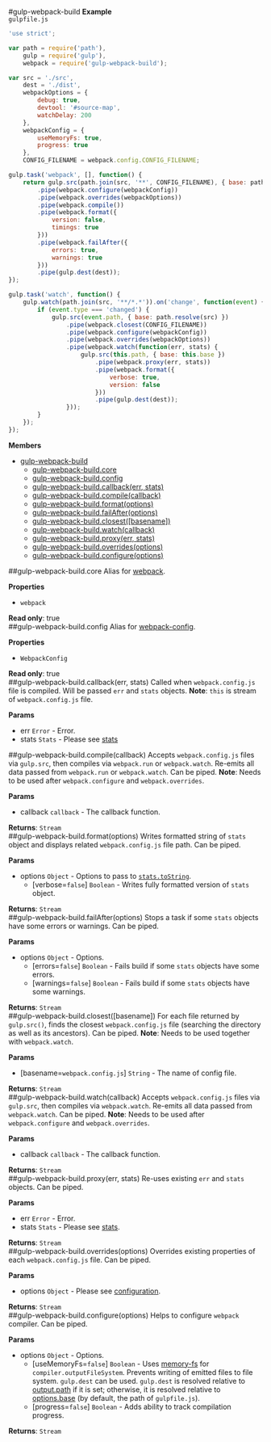<a name="module_gulp-webpack-build"></a>
#gulp-webpack-build
**Example**  
`gulpfile.js`

``` javascript
'use strict';

var path = require('path'),
    gulp = require('gulp'),
    webpack = require('gulp-webpack-build');

var src = './src',
    dest = './dist',
    webpackOptions = {
        debug: true,
        devtool: '#source-map',
        watchDelay: 200
    },
    webpackConfig = {
        useMemoryFs: true,
        progress: true
    },
    CONFIG_FILENAME = webpack.config.CONFIG_FILENAME;

gulp.task('webpack', [], function() {
    return gulp.src(path.join(src, '**', CONFIG_FILENAME), { base: path.resolve(src) })
        .pipe(webpack.configure(webpackConfig))
        .pipe(webpack.overrides(webpackOptions))
        .pipe(webpack.compile())
        .pipe(webpack.format({
            version: false,
            timings: true
        }))
        .pipe(webpack.failAfter({
            errors: true,
            warnings: true
        }))
        .pipe(gulp.dest(dest));
});

gulp.task('watch', function() {
    gulp.watch(path.join(src, '**/*.*')).on('change', function(event) {
        if (event.type === 'changed') {
            gulp.src(event.path, { base: path.resolve(src) })
                .pipe(webpack.closest(CONFIG_FILENAME))
                .pipe(webpack.configure(webpackConfig))
                .pipe(webpack.overrides(webpackOptions))
                .pipe(webpack.watch(function(err, stats) {
                    gulp.src(this.path, { base: this.base })
                        .pipe(webpack.proxy(err, stats))
                        .pipe(webpack.format({
                            verbose: true,
                            version: false
                        }))
                        .pipe(gulp.dest(dest));
                }));
        }
    });
});

```

**Members**

* [gulp-webpack-build](#module_gulp-webpack-build)
  * [gulp-webpack-build.core](#module_gulp-webpack-build.core)
  * [gulp-webpack-build.config](#module_gulp-webpack-build.config)
  * [gulp-webpack-build.callback(err, stats)](#module_gulp-webpack-build.callback)
  * [gulp-webpack-build.compile(callback)](#module_gulp-webpack-build.compile)
  * [gulp-webpack-build.format(options)](#module_gulp-webpack-build.format)
  * [gulp-webpack-build.failAfter(options)](#module_gulp-webpack-build.failAfter)
  * [gulp-webpack-build.closest([basename])](#module_gulp-webpack-build.closest)
  * [gulp-webpack-build.watch(callback)](#module_gulp-webpack-build.watch)
  * [gulp-webpack-build.proxy(err, stats)](#module_gulp-webpack-build.proxy)
  * [gulp-webpack-build.overrides(options)](#module_gulp-webpack-build.overrides)
  * [gulp-webpack-build.configure(options)](#module_gulp-webpack-build.configure)

<a name="module_gulp-webpack-build.core"></a>
##gulp-webpack-build.core
Alias for [webpack](http://webpack.github.io/docs/node.js-api.html).

**Properties**

-  `webpack`  

**Read only**: true  
<a name="module_gulp-webpack-build.config"></a>
##gulp-webpack-build.config
Alias for [webpack-config](http://mdreizin.github.io/webpack-config).

**Properties**

-  `WebpackConfig`  

**Read only**: true  
<a name="module_gulp-webpack-build.callback"></a>
##gulp-webpack-build.callback(err, stats)
Called when `webpack.config.js` file is compiled. Will be passed `err` and `stats` objects.
**Note**: `this` is stream of `webpack.config.js` file.

**Params**

- err `Error` - Error.  
- stats `Stats` - Please see [stats](http://webpack.github.io/docs/node.js-api.html#stats)  

<a name="module_gulp-webpack-build.compile"></a>
##gulp-webpack-build.compile(callback)
Accepts `webpack.config.js` files via `gulp.src`, then compiles via `webpack.run` or `webpack.watch`. Re-emits all data passed from `webpack.run` or `webpack.watch`. Can be piped.
**Note**: Needs to be used after `webpack.configure` and `webpack.overrides`.

**Params**

- callback `callback` - The callback function.  

**Returns**: `Stream`  
<a name="module_gulp-webpack-build.format"></a>
##gulp-webpack-build.format(options)
Writes formatted string of `stats` object and displays related `webpack.config.js` file path. Can be piped.

**Params**

- options `Object` - Options to pass to [`stats.toString`](http://webpack.github.io/docs/node.js-api.html#stats-tostring).  
  - \[verbose=`false`\] `Boolean` - Writes fully formatted version of `stats` object.  

**Returns**: `Stream`  
<a name="module_gulp-webpack-build.failAfter"></a>
##gulp-webpack-build.failAfter(options)
Stops a task if some `stats` objects have some errors or warnings. Can be piped.

**Params**

- options `Object` - Options.  
  - \[errors=`false`\] `Boolean` - Fails build if some `stats` objects have some errors.  
  - \[warnings=`false`\] `Boolean` - Fails build if some `stats` objects have some warnings.  

**Returns**: `Stream`  
<a name="module_gulp-webpack-build.closest"></a>
##gulp-webpack-build.closest([basename])
For each file returned by `gulp.src()`, finds the closest `webpack.config.js` file (searching the directory as well as its ancestors). Can be piped.
**Note**: Needs to be used together with `webpack.watch`.

**Params**

- \[basename=`webpack.config.js`\] `String` - The name of config file.  

**Returns**: `Stream`  
<a name="module_gulp-webpack-build.watch"></a>
##gulp-webpack-build.watch(callback)
Accepts `webpack.config.js` files via `gulp.src`, then compiles via `webpack.watch`. Re-emits all data passed from `webpack.watch`. Can be piped.
**Note**: Needs to be used after `webpack.configure` and `webpack.overrides`.

**Params**

- callback `callback` - The callback function.  

**Returns**: `Stream`  
<a name="module_gulp-webpack-build.proxy"></a>
##gulp-webpack-build.proxy(err, stats)
Re-uses existing `err` and `stats` objects. Can be piped.

**Params**

- err `Error` - Error.  
- stats `Stats` - Please see [stats](http://webpack.github.io/docs/node.js-api.html#stats).  

**Returns**: `Stream`  
<a name="module_gulp-webpack-build.overrides"></a>
##gulp-webpack-build.overrides(options)
Overrides existing properties of each `webpack.config.js` file. Can be piped.

**Params**

- options `Object` - Please see [configuration](http://webpack.github.io/docs/configuration.html#configuration-object-content).  

**Returns**: `Stream`  
<a name="module_gulp-webpack-build.configure"></a>
##gulp-webpack-build.configure(options)
Helps to configure `webpack` compiler. Can be piped.

**Params**

- options `Object` - Options.  
  - \[useMemoryFs=`false`\] `Boolean` - Uses [memory-fs](https://github.com/webpack/memory-fs) for `compiler.outputFileSystem`. Prevents writing of emitted files to file system. `gulp.dest` can be used. `gulp.dest` is resolved relative to [output.path](https://github.com/webpack/docs/wiki/configuration#outputpath) if it is set; otherwise, it is resolved relative to [options.base](https://github.com/gulpjs/gulp/blob/master/docs/API.md#optionsbase) (by default, the path of `gulpfile.js`).  
  - \[progress=`false`\] `Boolean` - Adds ability to track compilation progress.  

**Returns**: `Stream`  
